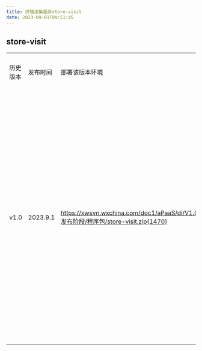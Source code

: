 ```yaml
---
title: 终端采集服务store-visit
date: 2023-09-01T09:51:45
---
```


## store-visit

||||||
|---|---|---|---|---|
|历史版本|发布时间|部署该版本环境|下载路径|服务说明|
|v1.0|2023.9.1|https://xwsvn.wxchina.com/doc1/aPaaS/di/V1.0/5.发布阶段/程序包/store-visit.zip(1470)|新功能积分报表优化业务人员管理终端管理修复缺陷相关bug修复|